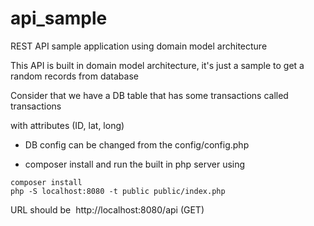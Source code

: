 # api_sample
REST API sample application using domain model architecture   

This API is built in domain model architecture, it's just a sample to get a random records from database 

Consider that we have a DB table that has some transactions called transactions  

with attributes (ID, lat, long)  

- DB config can be changed from the config/config.php

- composer install and run the built in php server using  

```
composer install  
php -S localhost:8080 -t public public/index.php
``` 

URL should be ​ http://localhost:8080/api​ (GET)
